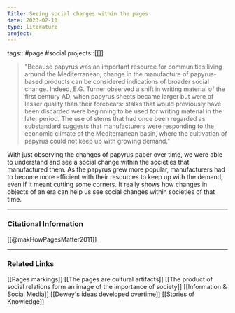 ```yaml
---
Title: Seeing social changes within the pages
date: 2023-02-10
type: literature
project:
---
```

tags:: #page #social
projects::[[]]

> "Because papyrus was an important resource for communities living around the Mediterranean, change in the manufacture of papyrus-based products can be considered indications of broader social change. Indeed, E.G. Turner observed a shift in writing material of the first century AD, when papyrus sheets became larger but were of lesser quality than their forebears: stalks that would previously have been discarded were beginning to be used for writing material in the later period. The use of stems that had once been regarded as substandard suggests that manufacturers were responding to the economic climate of the Mediterranean basin, where the cultivation of papyrus could not keep up with growing demand."

With just observing the changes of papyrus paper over time, we were able to understand and see a social change within the societies that manufactured them. As the papyrus grew more popular, manufacturers had to become more efficient with their resources to keep up with the demand, even if it meant cutting some corners. It really shows how changes in objects of an era can help us see social changes within societies of that time.

---
### Citational Information

[[@makHowPagesMatter2011]]

---

### Related Links

[[Pages markings]]
[[The pages are cultural artifacts]]
[[The product of social relations form an image of the importance of society]]
[[Information & Social Media]]
[[Dewey's ideas developed overtime]]
[[Stories of Knowledge]]